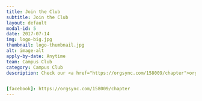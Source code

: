```yaml
---
title: Join the Club
subtitle: Join the Club
layout: default
modal-id: 5
date: 2017-07-14
img: logo-big.jpg
thumbnail: logo-thumbnail.jpg
alt: image-alt
apply-by-date: Anytime
team: Campus Club
category: Campus Club
description: Check our <a href="https://orgsync.com/158009/chapter">orgsync page</a> for more!


[facebook]: https://orgsync.com/158009/chapter
---
```


